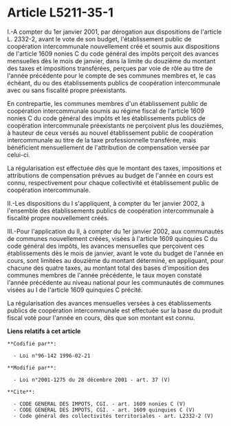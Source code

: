 # Article L5211-35-1

I.-A compter du 1er janvier 2001, par dérogation aux dispositions de l'article L. 2332-2, avant le vote de son budget,
l'établissement public de coopération intercommunale nouvellement créé et soumis aux dispositions de l'article 1609 nonies C
du code général des impôts perçoit des avances mensuelles dès le mois de janvier, dans la limite du douzième du montant des
taxes et impositions transférées, perçues par voie de rôle au titre de l'année précédente pour le compte de ses communes
membres et, le cas échéant, du ou des établissements publics de coopération intercommunale avec ou sans fiscalité propre
préexistants. 

En contrepartie, les communes membres d'un établissement public de coopération intercommunale soumis au régime fiscal de
l'article 1609 nonies C du code général des impôts et les établissements publics de coopération intercommunale préexistants
ne perçoivent plus les douzièmes, à hauteur de ceux versés au nouvel établissement public de coopération intercommunale au
titre de la taxe professionnelle transférée, mais bénéficient mensuellement de l'attribution de compensation versée par
celui-ci. 

La régularisation est effectuée dès que le montant des taxes, impositions et attributions de compensation prévues au budget
de l'année en cours est connu, respectivement pour chaque collectivité et établissement public de coopération
intercommunale. 

II.-Les dispositions du I s'appliquent, à compter du 1er janvier 2002, à l'ensemble des établissements publics de coopération
intercommunale à fiscalité propre nouvellement créés. 

III.-Pour l'application du II, à compter du 1er janvier 2002, aux communautés de communes nouvellement créées, visées à
l'article 1609 quinquies C du code général des impôts, les avances mensuelles que perçoivent ces établissements dès le mois
de janvier, avant le vote du budget de l'année en cours, sont limitées au douzième du montant déterminé, en appliquant, pour
chacune des quatre taxes, au montant total des bases d'imposition des communes membres de l'année précédente, le taux moyen
constaté l'année précédente au niveau national pour les communautés de communes visées au I de l'article 1609 quinquies C
précité. 

La régularisation des avances mensuelles versées à ces établissements publics de coopération intercommunale est effectuée sur
la base du produit fiscal voté pour l'année en cours, dès que son montant est connu.

**Liens relatifs à cet article**

	**Codifié par**:

	  - Loi n°96-142 1996-02-21

	**Modifié par**:

	  - Loi n°2001-1275 du 28 décembre 2001 - art. 37 (V)

	**Cite**:

	  - CODE GENERAL DES IMPOTS, CGI. - art. 1609 nonies C (V)
	  - CODE GENERAL DES IMPOTS, CGI. - art. 1609 quinquies C (V)
	  - Code général des collectivités territoriales - art. L2332-2 (V)
